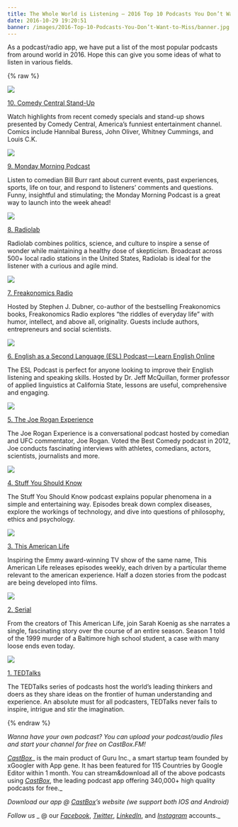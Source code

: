 ```yaml
---
title: The Whole World is Listening — 2016 Top 10 Podcasts You Don’t Want to Miss
date: 2016-10-29 19:20:51
banner: /images/2016-Top-10-Podcasts-You-Don’t-Want-to-Miss/banner.jpg
---
```


<!-- ## The Whole World is Listening — 2016 Top 10 Podcasts You Don’t Want to Miss -->

As a podcast/radio app, we have put a list of the most popular podcasts from around world in 2016. Hope this can give you some ideas of what to listen in various fields.

{% raw %}
<style>
	.left{
		width: 35%;
		max-width: 60px;
		max-height: 60px;
		display: inline-block;
		margin-right: 12px;
	}
</style>
<!-- 10 -->
<p><div class="left"><img src="/images/2016-Top-10-Podcasts-You-Don’t-Want-to-Miss/10.jpeg" /></div><p><a href="http://www.cc.com/stand-up">10. Comedy Central Stand-Up</a></p><span>Watch highlights from recent comedy specials and stand-up shows presented by Comedy Central, America’s funniest entertainment channel. Comics include Hannibal Buress, John Oliver, Whitney Cummings, and Louis C.K.</span></p>

<!-- 9 -->
<p><div class="left"><img src="/images/2016-Top-10-Podcasts-You-Don’t-Want-to-Miss/9.jpeg" /></div><p><a href="http://billburr.libsyn.com/">9. Monday Morning Podcast</a></p><span>Listen to comedian Bill Burr rant about current events, past experiences, sports, life on tour, and respond to listeners’ comments and questions. Funny, insightful and stimulating; the Monday Morning Podcast is a great way to launch into the week ahead!</span></p>

<!-- 8 -->
<p><div class="left"><img src="/images/2016-Top-10-Podcasts-You-Don’t-Want-to-Miss/8.jpeg" /></div><p><a href="http://www.radiolab.org/">8. Radiolab</a></p><span>Radiolab combines politics, science, and culture to inspire a sense of wonder while maintaining a healthy dose of skepticism. Broadcast across 500+ local radio stations in the United States, Radiolab is ideal for the listener with a curious and agile mind.</span></p>

<!-- 7 -->
<p><div class="left"><img src="/images/2016-Top-10-Podcasts-You-Don’t-Want-to-Miss/7.jpeg" /></div><p><a href="http://freakonomics.com/">7. Freakonomics Radio</a></p><span>Hosted by Stephen J. Dubner, co-author of the bestselling Freakonomics books, Freakonomics Radio explores “the riddles of everyday life” with humor, intellect, and above all, originality. Guests include authors, entrepreneurs and social scientists.</span></p>

<!-- 6 -->
<p><div class="left"><img src="/images/2016-Top-10-Podcasts-You-Don’t-Want-to-Miss/6.jpeg" /></div><p><a href="https://www.eslpod.com/website/">6. English as a Second Language (ESL) Podcast — Learn English Online</a></p><span>The ESL Podcast is perfect for anyone looking to improve their English listening and speaking skills. Hosted by Dr. Jeff McQuillan, former professor of applied linguistics at California State, lessons are useful, comprehensive and engaging.</span></p>

<!-- 5 -->
<p><div class="left"><img src="/images/2016-Top-10-Podcasts-You-Don’t-Want-to-Miss/5.jpeg" /></div><p><a href="http://podcasts.joerogan.net/">5. The Joe Rogan Experience</a></p><span>The Joe Rogan Experience is a conversational podcast hosted by comedian and UFC commentator, Joe Rogan. Voted the Best Comedy podcast in 2012, Joe conducts fascinating interviews with athletes, comedians, actors, scientists, journalists and more.</span></p>

<!-- 4 -->
<p><div class="left"><img src="/images/2016-Top-10-Podcasts-You-Don’t-Want-to-Miss/4.jpeg" /></div><p><a href="http://www.stuffyoushouldknow.com/">4. Stuff You Should Know</a></p><span>The Stuff You Should Know podcast explains popular phenomena in a simple and entertaining way. Episodes break down complex diseases, explore the workings of technology, and dive into questions of philosophy, ethics and psychology.</span></p>

<!-- 3 -->
<p><div class="left"><img src="/images/2016-Top-10-Podcasts-You-Don’t-Want-to-Miss/3.jpeg" /></div><p><a href="http://www.thisamericanlife.org/">3. This American Life</a></p><span>Inspiring the Emmy award-winning TV show of the same name, This American Life releases episodes weekly, each driven by a particular theme relevant to the american experience. Half a dozen stories from the podcast are being developed into films.</span></p>

<!-- 2 -->
<p><div class="left"><img src="/images/2016-Top-10-Podcasts-You-Don’t-Want-to-Miss/2.jpeg" /></div><p><a href="https://serialpodcast.org/">2. Serial</a></p><span>From the creators of This American Life, join Sarah Koenig as she narrates a single, fascinating story over the course of an entire season. Season 1 told of the 1999 murder of a Baltimore high school student, a case with many loose ends even today.</span></p>

<!-- 1 -->
<p><div class="left"><img src="/images/2016-Top-10-Podcasts-You-Don’t-Want-to-Miss/1.jpeg" /></div><p><a href="https://www.ted.com/talks">1. TEDTalks</a></p><span>The TEDTalks series of podcasts host the world’s leading thinkers and doers as they share ideas on the frontier of human understanding and experience. An absolute must for all podcasters, TEDTalks never fails to inspire, intrigue and stir the imagination.</span></p>

{% endraw %}

_Wanna have your own podcast? You can upload your podcast/audio files and start your channel for free on CastBox.FM!_

[_CastBox_](http://castbox.fm/)_ is the main product of Guru Inc., a smart startup team founded by xGoogler with App gene. It has been featured for 115 Countries by Google Editor within 1 month. You can stream&download all of the above podcasts using _[_CastBox_](http://castbox.fm/)_, the leading podcast app offering 340,000+ high quality podcasts for free._

_Download our app @ _[_CastBox_](http://castbox.fm/)_’s website (we support both IOS and Android)_

_Follow us_ _ @ our _[_Facebook_](https://www.facebook.com/castbox.fm/)_, _[_Twitter_](https://twitter.com/CastBox_FM)_, _[_LinkedIn_](https://www.linkedin.com/company/castbox.fm)_, and _[_Instagram_](https://www.instagram.com/castbox.fm/)_ accounts._
